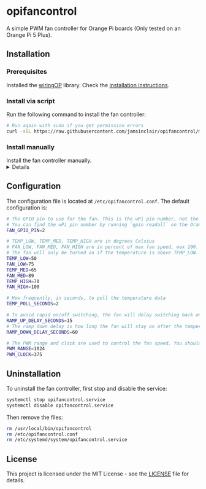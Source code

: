 # opifancontrol

A simple PWM fan controller for Orange Pi boards (Only tested on an Orange Pi 5 Plus). 

## Installation

### Prerequisites

Installed the [wiringOP](https://github.com/orangepi-xunlong/wiringOP) library. Check the [installation instructions](https://github.com/orangepi-xunlong/wiringOP#how-to-download-wiringop).

### Install via script

Run the following command to install the fan controller:

```bash
# Run again with sudo if you get permission errors
curl -sSL https://raw.githubusercontent.com/jamsinclair/opifancontrol/main/install.sh | bash
```

### Install manually

<summary>
Install the fan controller manually.
<details>

1. Copy the `opifancontrol.sh` script to `/usr/local/bin/` and make it executable:

```bash
cp opifancontrol.sh /usr/local/bin/opifancontrol
chmod +x /usr/local/bin/opifancontrol
```

1. Copy the `opifancontrol.conf` file to `/etc/`:

```bash
cp opifancontrol.conf /etc/
```

1. Copy the `opifancontrol.service` file to `/etc/systemd/system/`:

```bash
cp opifancontrol.service /etc/systemd/system/
```

1. Enable the service:

```bash
systemctl enable opifancontrol.service
```
</details>
</summary>

## Configuration

The configuration file is located at `/etc/opifancontrol.conf`. The default configuration is:

```bash
# The GPIO pin to use for the fan. This is the wPi pin number, not the physical pin number.
# You can find the wPi pin number by running `gpio readall` on the Orange Pi.
FAN_GPIO_PIN=2

# TEMP_LOW, TEMP_MED, TEMP_HIGH are in degrees Celsius
# FAN_LOW, FAN_MED, FAN_HIGH are in percent of max fan speed, max 100.
# The fan will only be turned on if the temperature is above TEMP_LOW.
TEMP_LOW=50
FAN_LOW=75
TEMP_MED=65
FAN_MED=89
TEMP_HIGH=70
FAN_HIGH=100

# How frequently, in seconds, to poll the temperature data
TEMP_POLL_SECONDS=2

# To avoid rapid on/off switching, the fan will delay switching back on if it was recently turned off.
RAMP_UP_DELAY_SECONDS=15
# The ramp down delay is how long the fan will stay on after the temperature drops below the threshold.
RAMP_DOWN_DELAY_SECONDS=60

# The PWM range and clock are used to control the fan speed. You shouldn't need to change these unless you know what you're doing.
PWM_RANGE=1024
PWM_CLOCK=375
```

## Uninstallation

To uninstall the fan controller, first stop and disable the service:

```bash
systemctl stop opifancontrol.service
systemctl disable opifancontrol.service
```

Then remove the files:

```bash
rm /usr/local/bin/opifancontrol
rm /etc/opifancontrol.conf
rm /etc/systemd/system/opifancontrol.service
```

## License

This project is licensed under the MIT License - see the [LICENSE](LICENSE) file for details.
